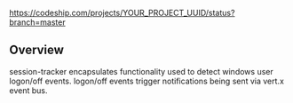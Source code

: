 https://codeship.com/projects/YOUR_PROJECT_UUID/status?branch=master

## Overview

session-tracker encapsulates functionality used to detect windows user logon/off events. 
logon/off events trigger notifications being sent via vert.x event bus.
